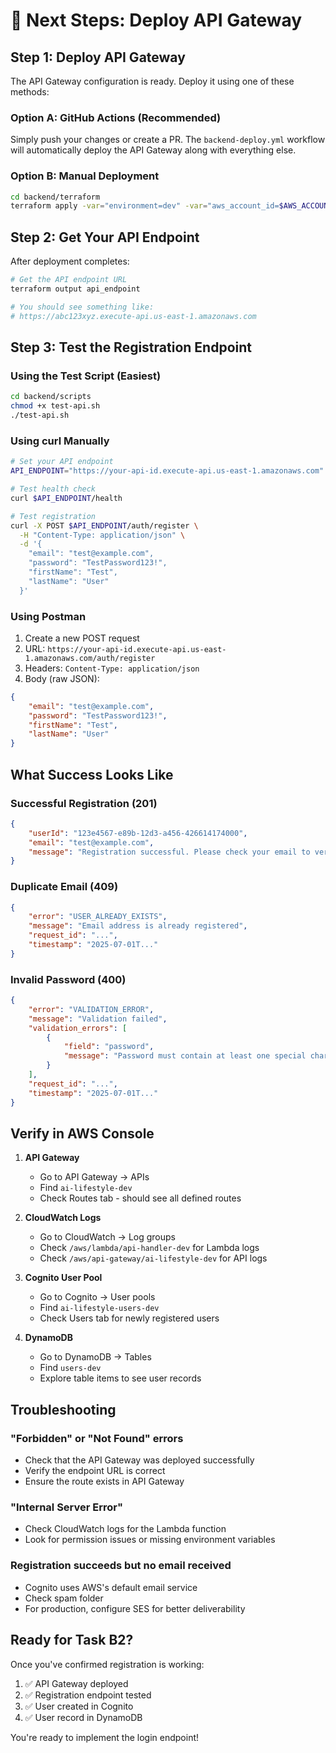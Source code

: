 # 🚀 Next Steps: Deploy API Gateway

## Step 1: Deploy API Gateway

The API Gateway configuration is ready. Deploy it using one of these methods:

### Option A: GitHub Actions (Recommended)
Simply push your changes or create a PR. The `backend-deploy.yml` workflow will automatically deploy the API Gateway along with everything else.

### Option B: Manual Deployment
```bash
cd backend/terraform
terraform apply -var="environment=dev" -var="aws_account_id=$AWS_ACCOUNT_ID"
```

## Step 2: Get Your API Endpoint

After deployment completes:

```bash
# Get the API endpoint URL
terraform output api_endpoint

# You should see something like:
# https://abc123xyz.execute-api.us-east-1.amazonaws.com
```

## Step 3: Test the Registration Endpoint

### Using the Test Script (Easiest)
```bash
cd backend/scripts
chmod +x test-api.sh
./test-api.sh
```

### Using curl Manually
```bash
# Set your API endpoint
API_ENDPOINT="https://your-api-id.execute-api.us-east-1.amazonaws.com"

# Test health check
curl $API_ENDPOINT/health

# Test registration
curl -X POST $API_ENDPOINT/auth/register \
  -H "Content-Type: application/json" \
  -d '{
    "email": "test@example.com",
    "password": "TestPassword123!",
    "firstName": "Test",
    "lastName": "User"
  }'
```

### Using Postman
1. Create a new POST request
2. URL: `https://your-api-id.execute-api.us-east-1.amazonaws.com/auth/register`
3. Headers: `Content-Type: application/json`
4. Body (raw JSON):
```json
{
    "email": "test@example.com",
    "password": "TestPassword123!",
    "firstName": "Test",
    "lastName": "User"
}
```

## What Success Looks Like

### Successful Registration (201)
```json
{
    "userId": "123e4567-e89b-12d3-a456-426614174000",
    "email": "test@example.com",
    "message": "Registration successful. Please check your email to verify your account."
}
```

### Duplicate Email (409)
```json
{
    "error": "USER_ALREADY_EXISTS",
    "message": "Email address is already registered",
    "request_id": "...",
    "timestamp": "2025-07-01T..."
}
```

### Invalid Password (400)
```json
{
    "error": "VALIDATION_ERROR",
    "message": "Validation failed",
    "validation_errors": [
        {
            "field": "password",
            "message": "Password must contain at least one special character"
        }
    ],
    "request_id": "...",
    "timestamp": "2025-07-01T..."
}
```

## Verify in AWS Console

1. **API Gateway**
   - Go to API Gateway → APIs
   - Find `ai-lifestyle-dev`
   - Check Routes tab - should see all defined routes

2. **CloudWatch Logs**
   - Go to CloudWatch → Log groups
   - Check `/aws/lambda/api-handler-dev` for Lambda logs
   - Check `/aws/api-gateway/ai-lifestyle-dev` for API logs

3. **Cognito User Pool**
   - Go to Cognito → User pools
   - Find `ai-lifestyle-users-dev`
   - Check Users tab for newly registered users

4. **DynamoDB**
   - Go to DynamoDB → Tables
   - Find `users-dev`
   - Explore table items to see user records

## Troubleshooting

### "Forbidden" or "Not Found" errors
- Check that the API Gateway was deployed successfully
- Verify the endpoint URL is correct
- Ensure the route exists in API Gateway

### "Internal Server Error"
- Check CloudWatch logs for the Lambda function
- Look for permission issues or missing environment variables

### Registration succeeds but no email received
- Cognito uses AWS's default email service
- Check spam folder
- For production, configure SES for better deliverability

## Ready for Task B2?

Once you've confirmed registration is working:
1. ✅ API Gateway deployed
2. ✅ Registration endpoint tested
3. ✅ User created in Cognito
4. ✅ User record in DynamoDB

You're ready to implement the login endpoint!
